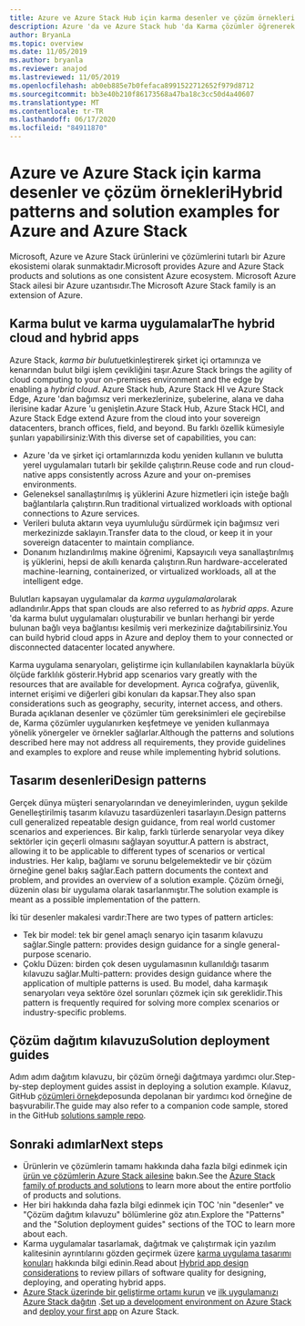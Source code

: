 ```yaml
---
title: Azure ve Azure Stack Hub için karma desenler ve çözüm örnekleri
description: Azure 'da ve Azure Stack hub 'da Karma çözümler öğrenerek ve oluşturmaya yönelik karma desenleri ve çözüm örneklerine genel bakış.
author: BryanLa
ms.topic: overview
ms.date: 11/05/2019
ms.author: bryanla
ms.reviewer: anajod
ms.lastreviewed: 11/05/2019
ms.openlocfilehash: ab0eb885e7b0fefaca8991522712652f979d8712
ms.sourcegitcommit: bb3e40b210f86173568a47ba18c3cc50d4a40607
ms.translationtype: MT
ms.contentlocale: tr-TR
ms.lasthandoff: 06/17/2020
ms.locfileid: "84911870"
---
```

# <a name="hybrid-patterns-and-solution-examples-for-azure-and-azure-stack"></a><span data-ttu-id="06371-103">Azure ve Azure Stack için karma desenler ve çözüm örnekleri</span><span class="sxs-lookup"><span data-stu-id="06371-103">Hybrid patterns and solution examples for Azure and Azure Stack</span></span>

<span data-ttu-id="06371-104">Microsoft, Azure ve Azure Stack ürünlerini ve çözümlerini tutarlı bir Azure ekosistemi olarak sunmaktadır.</span><span class="sxs-lookup"><span data-stu-id="06371-104">Microsoft provides Azure and Azure Stack products and solutions as one consistent Azure ecosystem.</span></span> <span data-ttu-id="06371-105">Microsoft Azure Stack ailesi bir Azure uzantısıdır.</span><span class="sxs-lookup"><span data-stu-id="06371-105">The Microsoft Azure Stack family is an extension of Azure.</span></span>

## <a name="the-hybrid-cloud-and-hybrid-apps"></a><span data-ttu-id="06371-106">Karma bulut ve karma uygulamalar</span><span class="sxs-lookup"><span data-stu-id="06371-106">The hybrid cloud and hybrid apps</span></span>

<span data-ttu-id="06371-107">Azure Stack, *karma bir bulutu*etkinleştirerek şirket içi ortamınıza ve kenarından bulut bilgi işlem çevikliğini taşır.</span><span class="sxs-lookup"><span data-stu-id="06371-107">Azure Stack brings the agility of cloud computing to your on-premises environment and the edge by enabling a *hybrid cloud*.</span></span> <span data-ttu-id="06371-108">Azure Stack hub, Azure Stack HI ve Azure Stack Edge, Azure 'dan bağımsız veri merkezlerinize, şubelerine, alana ve daha ilerisine kadar Azure 'u genişletin.</span><span class="sxs-lookup"><span data-stu-id="06371-108">Azure Stack Hub, Azure Stack HCI, and Azure Stack Edge extend Azure from the cloud into your sovereign datacenters, branch offices, field, and beyond.</span></span> <span data-ttu-id="06371-109">Bu farklı özellik kümesiyle şunları yapabilirsiniz:</span><span class="sxs-lookup"><span data-stu-id="06371-109">With this diverse set of capabilities, you can:</span></span>

- <span data-ttu-id="06371-110">Azure 'da ve şirket içi ortamlarınızda kodu yeniden kullanın ve bulutta yerel uygulamaları tutarlı bir şekilde çalıştırın.</span><span class="sxs-lookup"><span data-stu-id="06371-110">Reuse code and run cloud-native apps consistently across Azure and your on-premises environments.</span></span>
- <span data-ttu-id="06371-111">Geleneksel sanallaştırılmış iş yüklerini Azure hizmetleri için isteğe bağlı bağlantılarla çalıştırın.</span><span class="sxs-lookup"><span data-stu-id="06371-111">Run traditional virtualized workloads with optional connections to Azure services.</span></span>
- <span data-ttu-id="06371-112">Verileri buluta aktarın veya uyumluluğu sürdürmek için bağımsız veri merkezinizde saklayın.</span><span class="sxs-lookup"><span data-stu-id="06371-112">Transfer data to the cloud, or keep it in your sovereign datacenter to maintain compliance.</span></span>
- <span data-ttu-id="06371-113">Donanım hızlandırılmış makine öğrenimi, Kapsayıcılı veya sanallaştırılmış iş yüklerini, hepsi de akıllı kenarda çalıştırın.</span><span class="sxs-lookup"><span data-stu-id="06371-113">Run hardware-accelerated machine-learning, containerized, or virtualized workloads, all at the intelligent edge.</span></span>

<span data-ttu-id="06371-114">Bulutları kapsayan uygulamalar da *karma uygulamalar*olarak adlandırılır.</span><span class="sxs-lookup"><span data-stu-id="06371-114">Apps that span clouds are also referred to as *hybrid apps*.</span></span> <span data-ttu-id="06371-115">Azure 'da karma bulut uygulamaları oluşturabilir ve bunları herhangi bir yerde bulunan bağlı veya bağlantısı kesilmiş veri merkezinize dağıtabilirsiniz.</span><span class="sxs-lookup"><span data-stu-id="06371-115">You can build hybrid cloud apps in Azure and deploy them to your connected or disconnected datacenter located anywhere.</span></span>

<span data-ttu-id="06371-116">Karma uygulama senaryoları, geliştirme için kullanılabilen kaynaklarla büyük ölçüde farklılık gösterir.</span><span class="sxs-lookup"><span data-stu-id="06371-116">Hybrid app scenarios vary greatly with the resources that are available for development.</span></span> <span data-ttu-id="06371-117">Ayrıca coğrafya, güvenlik, internet erişimi ve diğerleri gibi konuları da kapsar.</span><span class="sxs-lookup"><span data-stu-id="06371-117">They also span considerations such as geography, security, internet access, and others.</span></span> <span data-ttu-id="06371-118">Burada açıklanan desenler ve çözümler tüm gereksinimleri ele geçirebilse de, Karma çözümler uygulanırken keşfetmeye ve yeniden kullanmaya yönelik yönergeler ve örnekler sağlarlar.</span><span class="sxs-lookup"><span data-stu-id="06371-118">Although the patterns and solutions described here may not address all requirements, they provide guidelines and examples to explore and reuse while implementing hybrid solutions.</span></span>

## <a name="design-patterns"></a><span data-ttu-id="06371-119">Tasarım desenleri</span><span class="sxs-lookup"><span data-stu-id="06371-119">Design patterns</span></span>

<span data-ttu-id="06371-120">Gerçek dünya müşteri senaryolarından ve deneyimlerinden, uygun şekilde Genelleştirilmiş tasarım kılavuzu tasardüzenleri tasarlayın.</span><span class="sxs-lookup"><span data-stu-id="06371-120">Design patterns cull generalized repeatable design guidance, from real world customer scenarios and experiences.</span></span> <span data-ttu-id="06371-121">Bir kalıp, farklı türlerde senaryolar veya dikey sektörler için geçerli olmasını sağlayan soyuttur.</span><span class="sxs-lookup"><span data-stu-id="06371-121">A pattern is abstract, allowing it to be applicable to different types of scenarios or vertical industries.</span></span> <span data-ttu-id="06371-122">Her kalıp, bağlamı ve sorunu belgelemektedir ve bir çözüm örneğine genel bakış sağlar.</span><span class="sxs-lookup"><span data-stu-id="06371-122">Each pattern documents the context and problem, and provides an overview of a solution example.</span></span> <span data-ttu-id="06371-123">Çözüm örneği, düzenin olası bir uygulama olarak tasarlanmıştır.</span><span class="sxs-lookup"><span data-stu-id="06371-123">The solution example is meant as a possible implementation of the pattern.</span></span>

<span data-ttu-id="06371-124">İki tür desenler makalesi vardır:</span><span class="sxs-lookup"><span data-stu-id="06371-124">There are two types of pattern articles:</span></span>

- <span data-ttu-id="06371-125">Tek bir model: tek bir genel amaçlı senaryo için tasarım kılavuzu sağlar.</span><span class="sxs-lookup"><span data-stu-id="06371-125">Single pattern: provides design guidance for a single general-purpose scenario.</span></span>
- <span data-ttu-id="06371-126">Çoklu Düzen: birden çok desen uygulamasının kullanıldığı tasarım kılavuzu sağlar.</span><span class="sxs-lookup"><span data-stu-id="06371-126">Multi-pattern: provides design guidance where the application of multiple patterns is used.</span></span> <span data-ttu-id="06371-127">Bu model, daha karmaşık senaryoları veya sektöre özel sorunları çözmek için sık gereklidir.</span><span class="sxs-lookup"><span data-stu-id="06371-127">This pattern is frequently required for solving more complex scenarios or industry-specific problems.</span></span>

## <a name="solution-deployment-guides"></a><span data-ttu-id="06371-128">Çözüm dağıtım kılavuzu</span><span class="sxs-lookup"><span data-stu-id="06371-128">Solution deployment guides</span></span>

<span data-ttu-id="06371-129">Adım adım dağıtım kılavuzu, bir çözüm örneği dağıtmaya yardımcı olur.</span><span class="sxs-lookup"><span data-stu-id="06371-129">Step-by-step deployment guides assist in deploying a solution example.</span></span> <span data-ttu-id="06371-130">Kılavuz, GitHub [çözümleri örnek](https://github.com/Azure-Samples/azure-intelligent-edge-patterns)deposunda depolanan bir yardımcı kod örneğine de başvurabilir.</span><span class="sxs-lookup"><span data-stu-id="06371-130">The guide may also refer to a companion code sample, stored in the GitHub [solutions sample repo](https://github.com/Azure-Samples/azure-intelligent-edge-patterns).</span></span>

## <a name="next-steps"></a><span data-ttu-id="06371-131">Sonraki adımlar</span><span class="sxs-lookup"><span data-stu-id="06371-131">Next steps</span></span>

- <span data-ttu-id="06371-132">Ürünlerin ve çözümlerin tamamı hakkında daha fazla bilgi edinmek için [ürün ve çözümlerin Azure Stack ailesine](/azure-stack) bakın.</span><span class="sxs-lookup"><span data-stu-id="06371-132">See the [Azure Stack family of products and solutions](/azure-stack) to learn more about the entire portfolio of products and solutions.</span></span>
- <span data-ttu-id="06371-133">Her biri hakkında daha fazla bilgi edinmek için TOC 'nin "desenler" ve "Çözüm dağıtım kılavuzu" bölümlerine göz atın.</span><span class="sxs-lookup"><span data-stu-id="06371-133">Explore the "Patterns" and the "Solution deployment guides" sections of the TOC to learn more about each.</span></span>
- <span data-ttu-id="06371-134">Karma uygulamalar tasarlamak, dağıtmak ve çalıştırmak için yazılım kalitesinin ayrıntılarını gözden geçirmek üzere [karma uygulama tasarımı konuları](overview-app-design-considerations.md) hakkında bilgi edinin.</span><span class="sxs-lookup"><span data-stu-id="06371-134">Read about [Hybrid app design considerations](overview-app-design-considerations.md) to review pillars of software quality for designing, deploying, and operating hybrid apps.</span></span>
- <span data-ttu-id="06371-135">[Azure Stack üzerinde bir geliştirme ortamı kurun](/azure-stack/user/azure-stack-dev-start.md) ve [ilk uygulamanızı Azure Stack dağıtın](/azure-stack/user/azure-stack-dev-start-deploy-app.md) .</span><span class="sxs-lookup"><span data-stu-id="06371-135">[Set up a development environment on Azure Stack](/azure-stack/user/azure-stack-dev-start.md) and [deploy your first app](/azure-stack/user/azure-stack-dev-start-deploy-app.md) on Azure Stack.</span></span>
